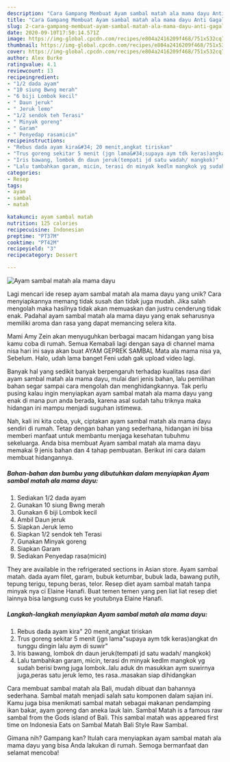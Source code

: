 ```yaml
---
description: "Cara Gampang Membuat Ayam sambal matah ala mama dayu Anti Gagal"
title: "Cara Gampang Membuat Ayam sambal matah ala mama dayu Anti Gagal"
slug: 2-cara-gampang-membuat-ayam-sambal-matah-ala-mama-dayu-anti-gagal
date: 2020-09-10T17:50:14.571Z
image: https://img-global.cpcdn.com/recipes/e804a2416209f468/751x532cq70/ayam-sambal-matah-ala-mama-dayu-foto-resep-utama.jpg
thumbnail: https://img-global.cpcdn.com/recipes/e804a2416209f468/751x532cq70/ayam-sambal-matah-ala-mama-dayu-foto-resep-utama.jpg
cover: https://img-global.cpcdn.com/recipes/e804a2416209f468/751x532cq70/ayam-sambal-matah-ala-mama-dayu-foto-resep-utama.jpg
author: Alex Burke
ratingvalue: 4.1
reviewcount: 13
recipeingredient:
- "1/2 dada ayam"
- "10 siung Bwng merah"
- "6 biji Lombok kecil"
- " Daun jeruk"
- " Jeruk lemo"
- "1/2 sendok teh Terasi"
- " Minyak goreng"
- " Garam"
- " Penyedap rasamicin"
recipeinstructions:
- "Rebus dada ayam kira&#34; 20 menit,angkat tiriskan"
- "Trus goreng sekitar 5 menit (jgn lama&#34;supaya aym tdk keras)angkat dn tunggu dingin lalu aym di suwir&#34;"
- "Iris bawang, lombok dn daun jeruk(tempati jd satu wadah/ mangkok)"
- "Lalu tambahkan garam, micin, terasi dn minyak kedlm mangkok yg sudah berisi bwng juga lombok..lalu aduk dn masukkan aym suwirnya juga,peras satu jeruk lemo, tes rasa..masakan siap dihidangkan"
categories:
- Resep
tags:
- ayam
- sambal
- matah

katakunci: ayam sambal matah 
nutrition: 125 calories
recipecuisine: Indonesian
preptime: "PT37M"
cooktime: "PT42M"
recipeyield: "3"
recipecategory: Dessert

---
```



![Ayam sambal matah ala mama dayu](https://img-global.cpcdn.com/recipes/e804a2416209f468/751x532cq70/ayam-sambal-matah-ala-mama-dayu-foto-resep-utama.jpg)

Lagi mencari ide resep ayam sambal matah ala mama dayu yang unik? Cara menyiapkannya memang tidak susah dan tidak juga mudah. Jika salah mengolah maka hasilnya tidak akan memuaskan dan justru cenderung tidak enak. Padahal ayam sambal matah ala mama dayu yang enak seharusnya memiliki aroma dan rasa yang dapat memancing selera kita.

Mami Amy Zein akan menyuguhkan berbagai macam hidangan yang bisa kamu coba di rumah. Semua Kemabali lagi dengan saya di channel mama nisa hari ini saya akan buat AYAM GEPREK SAMBAL Mata ala mama nisa ya, Sebelum. Halo, udah lama banget Feni udah gak upload video lagi.

Banyak hal yang sedikit banyak berpengaruh terhadap kualitas rasa dari ayam sambal matah ala mama dayu, mulai dari jenis bahan, lalu pemilihan bahan segar sampai cara mengolah dan menghidangkannya. Tak perlu pusing kalau ingin menyiapkan ayam sambal matah ala mama dayu yang enak di mana pun anda berada, karena asal sudah tahu triknya maka hidangan ini mampu menjadi suguhan istimewa.


Nah, kali ini kita coba, yuk, ciptakan ayam sambal matah ala mama dayu sendiri di rumah. Tetap dengan bahan yang sederhana, hidangan ini bisa memberi manfaat untuk membantu menjaga kesehatan tubuhmu sekeluarga. Anda bisa membuat Ayam sambal matah ala mama dayu memakai 9 jenis bahan dan 4 tahap pembuatan. Berikut ini cara dalam membuat hidangannya.

<!--inarticleads1-->

##### Bahan-bahan dan bumbu yang dibutuhkan dalam menyiapkan Ayam sambal matah ala mama dayu:

1. Sediakan 1/2 dada ayam
1. Gunakan 10 siung Bwng merah
1. Gunakan 6 biji Lombok kecil
1. Ambil  Daun jeruk
1. Siapkan  Jeruk lemo
1. Siapkan 1/2 sendok teh Terasi
1. Gunakan  Minyak goreng
1. Siapkan  Garam
1. Sediakan  Penyedap rasa(micin)


They are available in the refrigerated sections in Asian store. Ayam sambal matah. dada ayam filet, garam, bubuk ketumbar, bubuk lada, bawang putih, tepung terigu, tepung beras, telor. Resep diet ayam sambal matah tanpa minyak nya ci Elaine Hanafi. Buat temen temen yang pen liat liat resep diet lainnya bisa langsung cuss ke youtubnya Elaine Hanafi. 

<!--inarticleads2-->

##### Langkah-langkah menyiapkan Ayam sambal matah ala mama dayu:

1. Rebus dada ayam kira&#34; 20 menit,angkat tiriskan
1. Trus goreng sekitar 5 menit (jgn lama&#34;supaya aym tdk keras)angkat dn tunggu dingin lalu aym di suwir&#34;
1. Iris bawang, lombok dn daun jeruk(tempati jd satu wadah/ mangkok)
1. Lalu tambahkan garam, micin, terasi dn minyak kedlm mangkok yg sudah berisi bwng juga lombok..lalu aduk dn masukkan aym suwirnya juga,peras satu jeruk lemo, tes rasa..masakan siap dihidangkan


Cara membuat sambal matah ala Bali, mudah dibuat dan bahannya sederhana. Sambal matah menjadi salah satu komponen dalam sajian ini. Kamu juga bisa menikmati sambal matah sebagai makanan pendamping ikan bakar, ayam goreng dan aneka lauk lain. Sambal Matah is a famous raw sambal from the Gods island of Bali. This sambal matah was appeared first time on Indonesia Eats on Sambal Matah Bali Style Raw Sambal. 

Gimana nih? Gampang kan? Itulah cara menyiapkan ayam sambal matah ala mama dayu yang bisa Anda lakukan di rumah. Semoga bermanfaat dan selamat mencoba!
